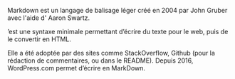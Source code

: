 Markdown est un langage de balisage léger créé en 2004 par John Gruber avec l'aide d' Aaron Swartz.

’est une syntaxe minimale permettant d’écrire du texte pour le web, puis de le convertir en HTML.

Elle a été adoptée par des sites comme StackOverflow, Github (pour la rédaction de commentaires, ou dans le README). Depuis 2016, WordPress.com permet d’écrire en MarkDown.
